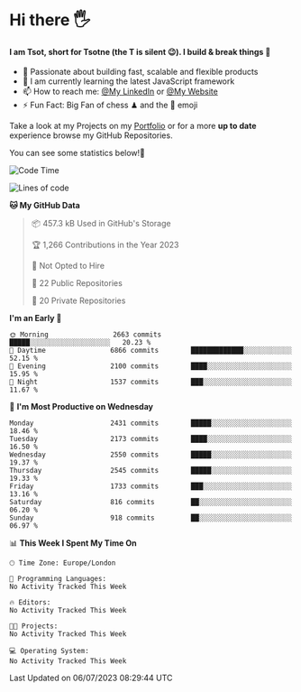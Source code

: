 # Hi there :raised_hand_with_fingers_splayed:
#### I am Tsot, short for Tsotne (the T is silent :wink:). I build & break things :space_invader:
- :telescope: Passionate about building fast, scalable and flexible products
- :seedling: I am currently learning the latest JavaScript framework 
- :mailbox: How to reach me: [@My LinkedIn](https://www.linkedin.com/in/tsotne-gvadzabia/) or [@My Website](https://tsotne.co.uk/contact)
- :zap: Fun Fact: Big Fan of chess ♟ and the 👾 emoji

Take a look at my Projects on my [Portfolio](https://tsotne.co.uk/) or for a more **up to date** experience browse my GitHub Repositories.

You can see some statistics below!:space_invader:
<!--START_SECTION:waka-->
![Code Time](http://img.shields.io/badge/Code%20Time-761%20hrs%202%20mins-blue)

![Lines of code](https://img.shields.io/badge/From%20Hello%20World%20I%27ve%20Written-6.6%20million%20lines%20of%20code-blue)

**🐱 My GitHub Data** 

> 📦 457.3 kB Used in GitHub's Storage 
 > 
> 🏆 1,266 Contributions in the Year 2023
 > 
> 🚫 Not Opted to Hire
 > 
> 📜 22 Public Repositories 
 > 
> 🔑 20 Private Repositories 
 > 
**I'm an Early 🐤** 

```text
🌞 Morning                2663 commits        █████░░░░░░░░░░░░░░░░░░░░   20.23 % 
🌆 Daytime                6866 commits        █████████████░░░░░░░░░░░░   52.15 % 
🌃 Evening                2100 commits        ████░░░░░░░░░░░░░░░░░░░░░   15.95 % 
🌙 Night                  1537 commits        ███░░░░░░░░░░░░░░░░░░░░░░   11.67 % 
```
📅 **I'm Most Productive on Wednesday** 

```text
Monday                   2431 commits        █████░░░░░░░░░░░░░░░░░░░░   18.46 % 
Tuesday                  2173 commits        ████░░░░░░░░░░░░░░░░░░░░░   16.50 % 
Wednesday                2550 commits        █████░░░░░░░░░░░░░░░░░░░░   19.37 % 
Thursday                 2545 commits        █████░░░░░░░░░░░░░░░░░░░░   19.33 % 
Friday                   1733 commits        ███░░░░░░░░░░░░░░░░░░░░░░   13.16 % 
Saturday                 816 commits         ██░░░░░░░░░░░░░░░░░░░░░░░   06.20 % 
Sunday                   918 commits         ██░░░░░░░░░░░░░░░░░░░░░░░   06.97 % 
```


📊 **This Week I Spent My Time On** 

```text
🕑︎ Time Zone: Europe/London

💬 Programming Languages: 
No Activity Tracked This Week

🔥 Editors: 
No Activity Tracked This Week

🐱‍💻 Projects: 
No Activity Tracked This Week

💻 Operating System: 
No Activity Tracked This Week
```


 Last Updated on 06/07/2023 08:29:44 UTC
<!--END_SECTION:waka-->
